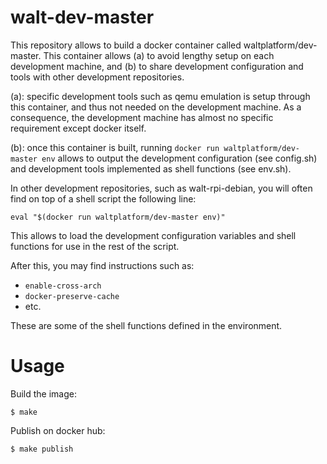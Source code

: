 walt-dev-master
===============

This repository allows to build a docker container called waltplatform/dev-master.
This container allows (a) to avoid lengthy setup on each development machine, and
(b) to share development configuration and tools with other development repositories.

(a): specific development tools such as qemu emulation is setup through this container,
and thus not needed on the development machine. As a consequence, the development machine
has almost no specific requirement except docker itself.

(b): once this container is built, running `docker run waltplatform/dev-master env` allows
to output the development configuration (see config.sh) and development tools implemented
as shell functions (see env.sh).

In other development repositories, such as walt-rpi-debian, you will often find on top of a
shell script the following line:
```
eval "$(docker run waltplatform/dev-master env)"
```
This allows to load the development configuration variables and shell functions for use in 
the rest of the script.

After this, you may find instructions such as:
* `enable-cross-arch`
* `docker-preserve-cache`
* etc.

These are some of the shell functions defined in the environment.


Usage
=====

Build the image:
```
$ make
```

Publish on docker hub:
```
$ make publish
```

